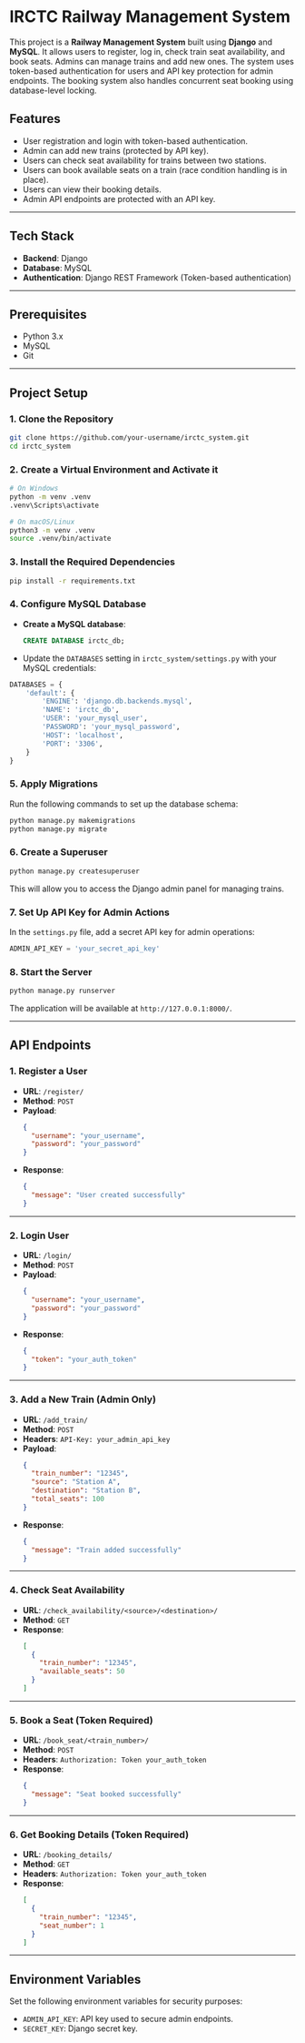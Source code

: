 # IRCTC Railway Management System

This project is a **Railway Management System** built using **Django** and **MySQL**. It allows users to register, log in, check train seat availability, and book seats. Admins can manage trains and add new ones. The system uses token-based authentication for users and API key protection for admin endpoints. The booking system also handles concurrent seat booking using database-level locking.

## Features

- User registration and login with token-based authentication.
- Admin can add new trains (protected by API key).
- Users can check seat availability for trains between two stations.
- Users can book available seats on a train (race condition handling is in place).
- Users can view their booking details.
- Admin API endpoints are protected with an API key.

---

## Tech Stack

- **Backend**: Django
- **Database**: MySQL
- **Authentication**: Django REST Framework (Token-based authentication)

---

## Prerequisites

- Python 3.x
- MySQL
- Git

---

## Project Setup

### 1. Clone the Repository

```bash
git clone https://github.com/your-username/irctc_system.git
cd irctc_system
```

### 2. Create a Virtual Environment and Activate it

```bash
# On Windows
python -m venv .venv
.venv\Scripts\activate

# On macOS/Linux
python3 -m venv .venv
source .venv/bin/activate
```

### 3. Install the Required Dependencies

```bash
pip install -r requirements.txt
```

### 4. Configure MySQL Database

- **Create a MySQL database**:
  ```sql
  CREATE DATABASE irctc_db;
  ```

- Update the `DATABASES` setting in `irctc_system/settings.py` with your MySQL credentials:

```python
DATABASES = {
    'default': {
        'ENGINE': 'django.db.backends.mysql',
        'NAME': 'irctc_db',
        'USER': 'your_mysql_user',
        'PASSWORD': 'your_mysql_password',
        'HOST': 'localhost',
        'PORT': '3306',
    }
}
```

### 5. Apply Migrations

Run the following commands to set up the database schema:

```bash
python manage.py makemigrations
python manage.py migrate
```

### 6. Create a Superuser

```bash
python manage.py createsuperuser
```

This will allow you to access the Django admin panel for managing trains.

### 7. Set Up API Key for Admin Actions

In the `settings.py` file, add a secret API key for admin operations:

```python
ADMIN_API_KEY = 'your_secret_api_key'
```

### 8. Start the Server

```bash
python manage.py runserver
```

The application will be available at `http://127.0.0.1:8000/`.

---

## API Endpoints

### **1. Register a User**

- **URL**: `/register/`
- **Method**: `POST`
- **Payload**:
  ```json
  {
    "username": "your_username",
    "password": "your_password"
  }
  ```
- **Response**:
  ```json
  {
    "message": "User created successfully"
  }
  ```

---

### **2. Login User**

- **URL**: `/login/`
- **Method**: `POST`
- **Payload**:
  ```json
  {
    "username": "your_username",
    "password": "your_password"
  }
  ```
- **Response**:
  ```json
  {
    "token": "your_auth_token"
  }
  ```

---

### **3. Add a New Train (Admin Only)**

- **URL**: `/add_train/`
- **Method**: `POST`
- **Headers**: `API-Key: your_admin_api_key`
- **Payload**:
  ```json
  {
    "train_number": "12345",
    "source": "Station A",
    "destination": "Station B",
    "total_seats": 100
  }
  ```
- **Response**:
  ```json
  {
    "message": "Train added successfully"
  }
  ```

---

### **4. Check Seat Availability**

- **URL**: `/check_availability/<source>/<destination>/`
- **Method**: `GET`
- **Response**:
  ```json
  [
    {
      "train_number": "12345",
      "available_seats": 50
    }
  ]
  ```

---

### **5. Book a Seat (Token Required)**

- **URL**: `/book_seat/<train_number>/`
- **Method**: `POST`
- **Headers**: `Authorization: Token your_auth_token`
- **Response**:
  ```json
  {
    "message": "Seat booked successfully"
  }
  ```

---

### **6. Get Booking Details (Token Required)**

- **URL**: `/booking_details/`
- **Method**: `GET`
- **Headers**: `Authorization: Token your_auth_token`
- **Response**:
  ```json
  [
    {
      "train_number": "12345",
      "seat_number": 1
    }
  ]
  ```

---

## Environment Variables

Set the following environment variables for security purposes:

- `ADMIN_API_KEY`: API key used to secure admin endpoints.
- `SECRET_KEY`: Django secret key.

```
